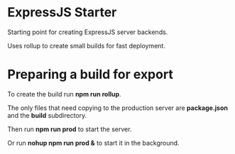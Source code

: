 # ExpressJS Starter

Starting point for creating ExpressJS server backends.

Uses rollup to create small builds for fast deployment.

# Preparing a build for export

To create the build run **npm run rollup**.

The only files that need copying to the production server are **package.json** and the **build** subdirectory.

Then run **npm run prod** to start the server.

Or run **nohup npm run prod &** to start it in the background.
